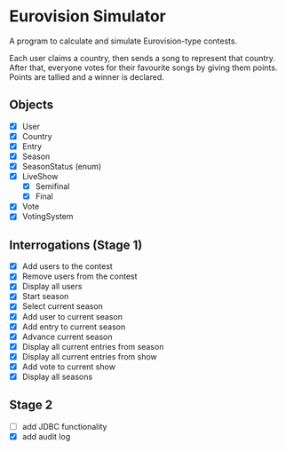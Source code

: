 # Eurovision Simulator

A program to calculate and simulate Eurovision-type contests. 

Each user claims a country, then sends a song to represent that country. After that, everyone votes for their favourite songs by giving them points. Points are tallied and a winner is declared.

## Objects
- [x] User
- [x] Country
- [x] Entry
- [x] Season
- [x] SeasonStatus (enum)
- [x] LiveShow
    - [x] Semifinal
    - [x] Final
- [x] Vote
- [x] VotingSystem
    
## Interrogations (Stage 1)
- [x] Add users to the contest
- [x] Remove users from the contest
- [x] Display all users
- [x] Start season
- [x] Select current season
- [x] Add user to current season
- [x] Add entry to current season
- [x] Advance current season
- [x] Display all current entries from season
- [x] Display all current entries from show
- [x] Add vote to current show
- [x] Display all seasons

## Stage 2
- [ ] add JDBC functionality
- [x] add audit log